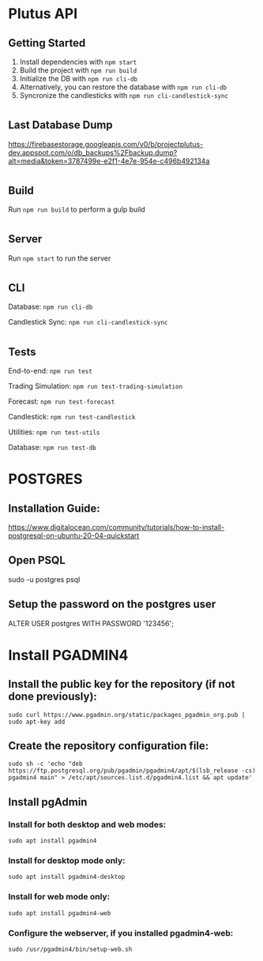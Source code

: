 # Plutus API

## Getting Started

1) Install dependencies with `npm start` 
2) Build the project with `npm run build` 
3) Initialize the DB with `npm run cli-db` 
4) Alternatively, you can restore the database with `npm run cli-db`
5) Syncronize the candlesticks with `npm run cli-candlestick-sync`

#
## Last Database Dump

https://firebasestorage.googleapis.com/v0/b/projectplutus-dev.appspot.com/o/db_backups%2Fbackup.dump?alt=media&token=3787499e-e2f1-4e7e-954e-c496b492134a


#
## Build

Run `npm run build` to perform a gulp build

#
## Server

Run `npm start` to run the server

#
## CLI

Database:  `npm run cli-db`

Candlestick Sync:  `npm run cli-candlestick-sync`

#
## Tests

End-to-end: `npm run test`

Trading Simulation: `npm run test-trading-simulation`

Forecast: `npm run test-forecast`

Candlestick: `npm run test-candlestick`

Utilities: `npm run test-utils`

Database: `npm run test-db`






#
# POSTGRES

## Installation Guide:

https://www.digitalocean.com/community/tutorials/how-to-install-postgresql-on-ubuntu-20-04-quickstart



## Open PSQL
sudo -u postgres psql



## Setup the password on the postgres user

ALTER USER postgres WITH PASSWORD '123456';






#
# Install PGADMIN4

## Install the public key for the repository (if not done previously):

`sudo curl https://www.pgadmin.org/static/packages_pgadmin_org.pub | sudo apt-key add`

## Create the repository configuration file:

`sudo sh -c 'echo "deb https://ftp.postgresql.org/pub/pgadmin/pgadmin4/apt/$(lsb_release -cs) pgadmin4 main" > /etc/apt/sources.list.d/pgadmin4.list && apt update'`


## Install pgAdmin

### Install for both desktop and web modes:

`sudo apt install pgadmin4`

### Install for desktop mode only:
`sudo apt install pgadmin4-desktop`


### Install for web mode only: 
`sudo apt install pgadmin4-web `


### Configure the webserver, if you installed pgadmin4-web:
`sudo /usr/pgadmin4/bin/setup-web.sh`